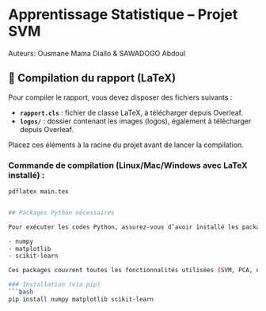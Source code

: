 # Apprentissage Statistique – Projet SVM
Auteurs: Ousmane Mama Diallo & SAWADOGO Abdoul 

## 📄 Compilation du rapport (LaTeX)

Pour compiler le rapport, vous devez disposer des fichiers suivants :

- **`rapport.cls`** : fichier de classe LaTeX, à télécharger depuis Overleaf.  
- **`logos/`** : dossier contenant les images (logos), également à télécharger depuis Overleaf.  

Placez ces éléments à la racine du projet avant de lancer la compilation.  

### Commande de compilation (Linux/Mac/Windows avec LaTeX installé) :
```bash
pdflatex main.tex


## Packages Python nécessaires

Pour exécuter les codes Python, assurez-vous d’avoir installé les packages suivants :

- numpy  
- matplotlib  
- scikit-learn  

Ces packages couvrent toutes les fonctionnalités utilisées (SVM, PCA, normalisation, jeux de données, visualisation, etc.).

### Installation (via pip)
```bash
pip install numpy matplotlib scikit-learn
